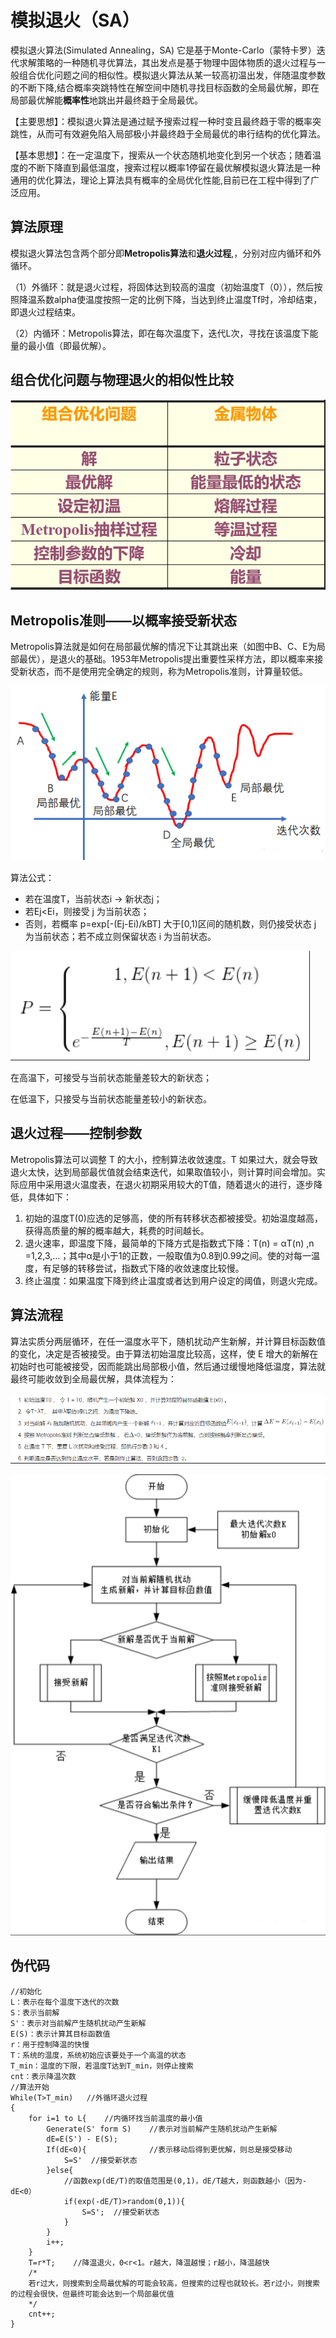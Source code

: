 # 模拟退火（SA）



模拟退火算法(Simulated Annealing，SA) 它是基于Monte-Carlo（蒙特卡罗）迭代求解策略的一种随机寻优算法，其出发点是基于物理中固体物质的退火过程与一般组合优化问题之间的相似性。模拟退火算法从某一较高初温出发，伴随温度参数的不断下降,结合概率突跳特性在解空间中随机寻找目标函数的全局最优解，即在局部最优解能**概率性**地跳出并最终趋于全局最优。



【主要思想】：模拟退火算法是通过赋予搜索过程一种时变且最终趋于零的概率突跳性，从而可有效避免陷入局部极小并最终趋于全局最优的串行结构的优化算法。

【基本思想】：在一定温度下，搜索从一个状态随机地变化到另一个状态；随着温度的不断下降直到最低温度，搜索过程以概率1停留在最优解模拟退火算法是一种通用的优化算法，理论上算法具有概率的全局优化性能,目前已在工程中得到了广泛应用。



## 算法原理

模拟退火算法包含两个部分即**Metropolis算法**和**退火过程**,，分别对应内循环和外循环。

（1）外循环：就是退火过程，将固体达到较高的温度（初始温度T（0）），然后按照降温系数alpha使温度按照一定的比例下降，当达到终止温度Tf时，冷却结束，即退火过程结束。

（2）内循环：Metropolis算法，即在每次温度下，迭代L次，寻找在该温度下能量的最小值（即最优解）。



## 组合优化问题与物理退火的相似性比较

![image-20230128160422334](assets/image-20230128160422334.png)



## Metropolis准则——以概率接受新状态

Metropolis算法就是如何在局部最优解的情况下让其跳出来（如图中B、C、E为局部最优），是退火的基础。1953年Metropolis提出重要性采样方法，即以概率来接受新状态，而不是使用完全确定的规则，称为Metropolis准则，计算量较低。

![image-20230128160452000](assets/image-20230128160452000.png)



算法公式：

- 若在温度T，当前状态i → 新状态j；
- 若Ej<Ei，则接受 j     为当前状态；
- 否则，若概率     p=exp[-(Ej-Ei)/kBT] 大于[0,1)区间的随机数，则仍接受状态 j 为当前状态；若不成立则保留状态 i 为当前状态。 

![image-20230128160510763](assets/image-20230128160510763.png)

在高温下，可接受与当前状态能量差较大的新状态；

在低温下，只接受与当前状态能量差较小的新状态。



## 退火过程——控制参数

Metropolis算法可以调整 T 的大小，控制算法收敛速度。T 如果过大，就会导致退火太快，达到局部最优值就会结束迭代，如果取值较小，则计算时间会增加。实际应用中采用退火温度表，在退火初期采用较大的T值，随着退火的进行，逐步降低，具体如下：

1. 初始的温度T(0)应选的足够高，使的所有转移状态都被接受。初始温度越高，获得高质量的解的概率越大，耗费的时间越长。
2. 退火速率，即温度下降，最简单的下降方式是指数式下降：T(n)     = αT(n) ,n =1,2,3,…；其中α是小于1的正数，一般取值为0.8到0.99之间。使的对每一温度，有足够的转移尝试，指数式下降的收敛速度比较慢。
3. 终止温度：如果温度下降到终止温度或者达到用户设定的阈值，则退火完成。



## 算法流程

算法实质分两层循环，在任一温度水平下，随机扰动产生新解，并计算目标函数值的变化，决定是否被接受。由于算法初始温度比较高，这样，使 E 增大的新解在初始时也可能被接受，因而能跳出局部极小值，然后通过缓慢地降低温度，算法就最终可能收敛到全局最优解，具体流程为：



![image-20230128160522843](assets/image-20230128160522843.png)



![image-20230128160541168](assets/image-20230128160541168.png)





## 伪代码

```
//初始化
L：表示在每个温度下迭代的次数
S：表示当前解
S'：表示对当前解产生随机扰动产生新解
E(S)：表示计算其目标函数值
r：用于控制降温的快慢
T：系统的温度，系统初始应该要处于一个高温的状态
T_min：温度的下限，若温度T达到T_min，则停止搜索
cnt：表示降温次数
//算法开始
While(T>T_min)   //外循环退火过程
{
	for i=1 to L{    //内循环找当前温度的最小值
		Generate(S' form S)    //表示对当前解产生随机扰动产生新解
		dE=E(S') - E(S);
		If(dE<0){              //表示移动后得到更优解，则总是接受移动
			S=S'  //接受新状态
		}else{
			//函数exp(dE/T)的取值范围是(0,1)，dE/T越大，则函数越小（因为-dE<0）
			if(exp(-dE/T)>random(0,1)){
				S=S';  //接受新状态
			}
		}
		i++;
	}
	T=r*T;    //降温退火，0<r<1。r越大，降温越慢；r越小，降温越快
	/*
	若r过大，则搜索到全局最优解的可能会较高，但搜索的过程也就较长。若r过小，则搜索的过程会很快，但最终可能会达到一个局部最优值
	*/
	cnt++;
}

```

